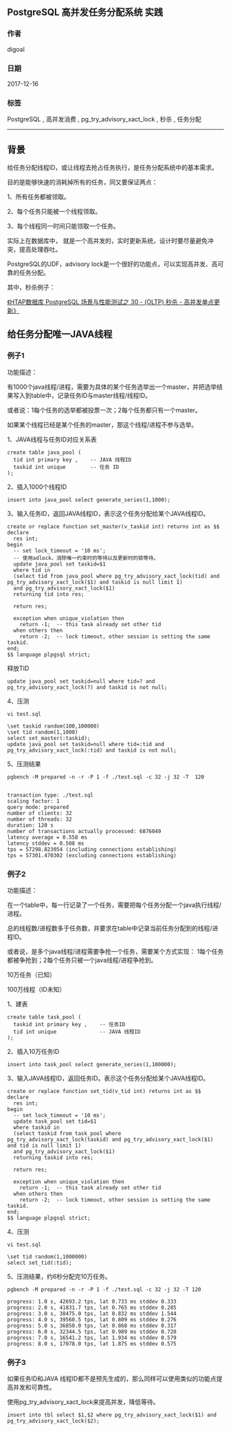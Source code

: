 ## PostgreSQL 高并发任务分配系统 实践  
                                  
### 作者                                  
digoal                                  
                                  
### 日期                                  
2017-12-16                                  
                                  
### 标签                                  
PostgreSQL , 高并发消费 , pg_try_advisory_xact_lock , 秒杀 , 任务分配       
                                  
----                                  
                                  
## 背景     
给任务分配线程ID，或让线程去抢占任务执行，是任务分配系统中的基本需求。  
  
目的是能够快速的消耗掉所有的任务，同又要保证两点：  
  
1、所有任务都被领取。  
  
2、每个任务只能被一个线程领取。  
  
3、每个线程同一时间只能领取一个任务。  
  
实际上在数据库中， 就是一个高并发的，实时更新系统，设计时要尽量避免冲突，提高处理吞吐。  
  
PostgreSQL的UDF，advisory lock是一个很好的功能点，可以实现高并发、高可靠的任务分配。  
  
其中，秒杀例子：  
  
[《HTAP数据库 PostgreSQL 场景与性能测试之 30 - (OLTP) 秒杀 - 高并发单点更新》](../201711/20171107_31.md)    
  
## 给任务分配唯一JAVA线程  
  
### 例子1  
功能描述：  
  
有1000个java线程/进程，需要为具体的某个任务选举出一个master，并把选举结果写入到table中，记录任务ID与master线程/线程ID。  
  
或者说：1每个任务的选举都被投票一次；2每个任务都只有一个master。  
  
如果某个线程已经是某个任务的master，那这个线程/进程不参与选举。  
  
  
1、JAVA线程与任务ID对应关系表  
  
```  
create table java_pool (  
  tid int primary key ,    -- JAVA 线程ID  
  taskid int unique        -- 任务 ID  
);  
```  
  
2、插入1000个线程ID  
  
```  
insert into java_pool select generate_series(1,1000);  
```  
  
3、输入任务ID，返回JAVA线程ID，表示这个任务分配给某个JAVA线程ID。  
  
```  
create or replace function set_master(v_taskid int) returns int as $$  
declare  
  res int;   
begin  
  -- set lock_timeout = '10 ms';  
  -- 使用adlock，消除唯一约束时的等待以及更新时的锁等待。  
  update java_pool set taskid=$1  
  where tid in  
  (select tid from java_pool where pg_try_advisory_xact_lock(tid) and pg_try_advisory_xact_lock($1) and taskid is null limit 1)  
  and pg_try_advisory_xact_lock($1)  
  returning tid into res;  
    
  return res;  
  
  exception when unique_violation then  
    return -1;  -- this task already set other tid  
  when others then  
    return -2;  -- lock timeout, other session is setting the same taskid.  
end;  
$$ language plpgsql strict;  
```  
  
释放TID  
  
  
```  
update java_pool set taskid=null where tid=? and pg_try_advisory_xact_lock(?) and taskid is not null;  
```  
  
4、压测  
  
```  
vi test.sql  
  
\set taskid random(100,100000)  
\set tid random(1,1000)  
select set_master(:taskid);  
update java_pool set taskid=null where tid=:tid and pg_try_advisory_xact_lock(:tid) and taskid is not null;  
```  
  
5、压测结果  
  
```  
pgbench -M prepared -n -r -P 1 -f ./test.sql -c 32 -j 32 -T  120  
  
  
transaction type: ./test.sql  
scaling factor: 1  
query mode: prepared  
number of clients: 32  
number of threads: 32  
duration: 120 s  
number of transactions actually processed: 6876049  
latency average = 0.558 ms  
latency stddev = 0.508 ms  
tps = 57298.823054 (including connections establishing)  
tps = 57301.470302 (excluding connections establishing)  
```  
  
### 例子2  
功能描述：  
  
在一个table中，每一行记录了一个任务，需要把每个任务分配一个java执行线程/进程。  
  
总的线程数/进程数多于任务数，并要求在table中记录当前任务分配到的线程/进程ID。  
  
或者说，是多个java线程/进程需要争抢一个任务，需要某个方式实现： 1每个任务都被争抢到；2每个任务只被一个java线程/进程争抢到。  
  
  
  
10万任务（已知）  
  
  
100万线程（ID未知）  
  
  
1、建表  
  
```  
create table task_pool (  
  taskid int primary key ,    -- 任务ID  
  tid int unique              -- JAVA 线程ID  
);  
```  
  
2、插入10万任务ID  
  
```  
insert into task_pool select generate_series(1,100000);  
```  
  
3、输入JAVA线程ID，返回任务ID。表示这个任务分配给某个JAVA线程ID。  
  
  
```  
create or replace function set_tid(v_tid int) returns int as $$  
declare  
  res int;  
begin  
  -- set lock_timeout = '10 ms';  
  update task_pool set tid=$1  
  where taskid in  
  (select taskid from task_pool where pg_try_advisory_xact_lock(taskid) and pg_try_advisory_xact_lock($1) and tid is null limit 1)  
  and pg_try_advisory_xact_lock($1)  
  returning taskid into res;  
    
  return res;  
  
  exception when unique_violation then  
    return -1;  -- this task already set other tid  
  when others then  
    return -2;  -- lock timeout, other session is setting the same taskid.  
end;  
$$ language plpgsql strict;  
```  
  
4、压测  
  
```  
vi test.sql  
  
\set tid random(1,1000000)  
select set_tid(:tid);  
```  
  
5、压测结果，约6秒分配完10万任务。  
  
  
```  
pgbench -M prepared -n -r -P 1 -f ./test.sql -c 32 -j 32 -T 120  
  
progress: 1.0 s, 42693.2 tps, lat 0.733 ms stddev 0.333  
progress: 2.0 s, 41831.7 tps, lat 0.765 ms stddev 0.285  
progress: 3.0 s, 38475.0 tps, lat 0.832 ms stddev 1.544  
progress: 4.0 s, 39560.5 tps, lat 0.809 ms stddev 0.276  
progress: 5.0 s, 36850.0 tps, lat 0.868 ms stddev 0.317  
progress: 6.0 s, 32344.5 tps, lat 0.989 ms stddev 0.720  
progress: 7.0 s, 16541.2 tps, lat 1.934 ms stddev 0.579  
progress: 8.0 s, 17078.0 tps, lat 1.875 ms stddev 0.575  
```  
  
### 例子3  
如果任务ID和JAVA 线程ID都不是预先生成的，那么同样可以使用类似的功能点提高并发和可靠性。  
  
使用pg_try_advisory_xact_lock来提高并发，降低等待。  
  
```  
insert into tbl select $1,$2 where pg_try_advisory_xact_lock($1) and pg_try_advisory_xact_lock($2);  
```  
    
